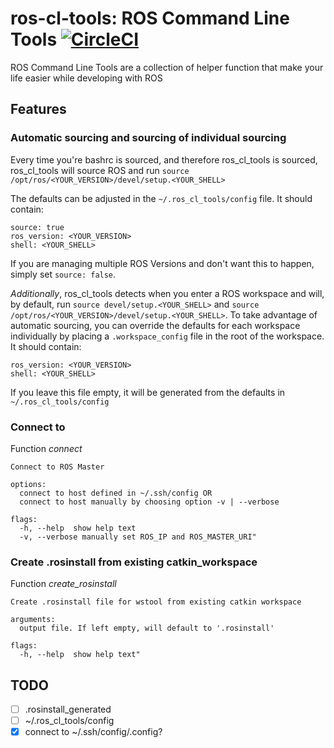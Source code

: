 # ros-cl-tools: ROS Command Line Tools [![CircleCI](https://circleci.com/gh/juliangaal/ros-cl-tools.svg?style=svg)](https://circleci.com/gh/juliangaal/ros-cl-tools)

ROS Command Line Tools are a collection of helper function that make your life easier while developing with ROS

## Features

### Automatic sourcing and sourcing of individual sourcing

Every time you're bashrc is sourced, and therefore ros_cl_tools is sourced, ros_cl_tools will source ROS and run `source /opt/ros/<YOUR_VERSION>/devel/setup.<YOUR_SHELL>`

The defaults can be adjusted in the `~/.ros_cl_tools/config` file. It should contain:

```
source: true
ros_version: <YOUR_VERSION>
shell: <YOUR_SHELL>
```

If you are managing multiple ROS Versions and don't want this to happen, simply set `source: false`. 

*Additionally*, ros_cl_tools detects when you enter a ROS workspace and will, by default, run `source devel/setup.<YOUR_SHELL>` and `source /opt/ros/<YOUR_VERSION>/devel/setup.<YOUR_SHELL>`. To take advantage of automatic sourcing, you can override the defaults for each workspace individually by placing a `.workspace_config` file in the root of the workspace. It should contain: 

```
ros_version: <YOUR_VERSION>
shell: <YOUR_SHELL>
```

If you leave this file empty, it will be generated from the defaults in `~/.ros_cl_tools/config`

### Connect to 

Function *connect*

```
Connect to ROS Master

options:
  connect to host defined in ~/.ssh/config OR
  connect to host manually by choosing option -v | --verbose

flags:
  -h, --help  show help text
  -v, --verbose manually set ROS_IP and ROS_MASTER_URI"
```

### Create .rosinstall from existing catkin_workspace

Function *create_rosinstall*

```
Create .rosinstall file for wstool from existing catkin workspace

arguments:
  output file. If left empty, will default to '.rosinstall'

flags:
  -h, --help  show help text"
```

## TODO

- [ ] .rosinstall_generated
- [ ] ~/.ros_cl_tools/config
- [x] connect to ~/.ssh/config/.config?
